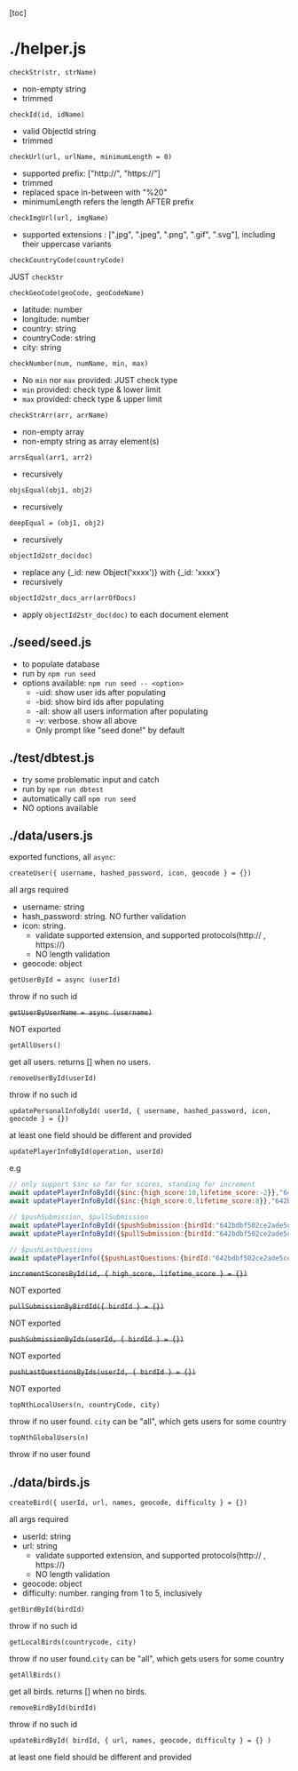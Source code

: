 [toc]

# ./helper.js

`checkStr(str, strName)`

- non-empty string
- trimmed

`checkId(id, idName)`

- valid ObjectId string
- trimmed

`checkUrl(url, urlName, minimumLength = 0)`

- supported prefix: ["http://", "https://"]
- trimmed
- replaced space in-between with "%20"
- minimumLength refers the length AFTER prefix

`checkImgUrl(url, imgName)`

- supported extensions : [".jpg", ".jpeg", ".png", ".gif", ".svg"], including their uppercase variants

`checkCountryCode(countryCode)`

JUST `checkStr`

`checkGeoCode(geoCode, geoCodeName)`

- latitude: number
- longitude: number
- country: string
- countryCode: string
- city: string

`checkNumber(num, numName, min, max)`

- No `min` nor `max` provided: JUST check type
- `min` provided: check type & lower limit
- `max` provided: check type & upper limit

`checkStrArr(arr, arrName)`

- non-empty array
- non-empty string as array element(s)

`arrsEqual(arr1, arr2)`

- recursively

`objsEqual(obj1, obj2)`

- recursively

`deepEqual = (obj1, obj2)`

- recursively

`objectId2str_doc(doc)`

- replace any {\_id: new Object('xxxx')} with  {\_id: 'xxxx'}
- recursively

`objectId2str_docs_arr(arrOfDocs)`

- apply `objectId2str_doc(doc)` to each document element



## ./seed/seed.js

- to populate database
- run by `npm run seed`
- options available: `npm run seed -- <option>`
  - -uid: show user ids after populating
  - -bid: show bird ids after populating
  - -all: show all users information after populating
  - -v: verbose. show all above
  - Only prompt like "seed done!" by default

## ./test/dbtest.js

- try some problematic input and catch
- run by `npm run dbtest`
- automatically call `npm run seed`
- NO options available

## ./data/users.js

exported functions, all `async`:

`createUser({ username, hashed_password, icon, geocode } = {})`

all args required

- username: string
- hash_password: string. NO further validation
- icon: string. 
  - validate supported extension, and supported protocols(http:// , https://)
  - NO length validation
- geocode: object

`getUserById = async (userId)`

throw if no such id

~~`getUserByUserName = async (username)`~~

NOT exported

`getAllUsers()`

get all users. returns [] when no users.

`removeUserById(userId)`

throw if no such id

`updatePersonalInfoById( userId, { username, hashed_password, icon, geocode } = {})`

at least one field should be different and provided

`updatePlayerInfoById(operation, userId)`

e.g 

```js
// only support $inc so far for scores, standing for increment
await updatePlayerInfoById({$inc:{high_score:10,lifetime_score:-2}},"642bdbf502ce2ade5ce6bfa0");
await updatePlayerInfoById({$inc:{high_score:0,lifetime_score:8}},"642bdbf502ce2ade5ce6bfa1")

// $pushSubmission, $pullSubmission
await updatePlayerInfoById({$pushSubmission:{birdId:"642bdbf502ce2ade5ce6bfa2"},},"642bdbf502ce2ade5ce6bfa3");
await updatePlayerInfoById({$pullSubmission:{birdId:"642bdbf502ce2ade5ce6bfa4"},},"642bdbf502ce2ade5ce6bfa5");

// $pushLastQuestions
await updatePlayerInfo({$pushLastQuestions:{birdId:"642bdbf502ce2ade5ce6bfa6"}},"642bdbf502ce2ade5ce6bfa7");
```

~~`incrementScoresById(id, { high_score, lifetime_score } = {})`~~

NOT exported

~~`pullSubmissionByBirdId({ birdId } = {})`~~

NOT exported

~~`pushSubmissionByIds(userId, { birdId } = {})`~~

NOT exported

~~`pushLastQuestionsByIds(userId, { birdId } = {})`~~

NOT exported

`topNthLocalUsers(n, countryCode, city)`

throw if no user found. `city` can be "all", which gets users for some country

`topNthGlobalUsers(n)`

throw if no user found



## ./data/birds.js

`createBird({ userId, url, names, geocode, difficulty } = {}) `

all args required

- userId: string
- url: string
  - validate supported extension, and supported protocols(http:// , https://)
  - NO length validation
- geocode: object
- difficulty: number. ranging from 1 to 5, inclusively

`getBirdById(birdId)`

throw if no such id

`getLocalBirds(countrycode, city)`

throw if no user found.`city` can be "all", which gets users for some country

`getAllBirds()`

get all birds. returns [] when no birds.

`removeBirdById(birdId)`

throw if no such id

`updateBirdById( birdId, { url, names, geocode, difficulty } = {} ) `

at least one field should be different and provided